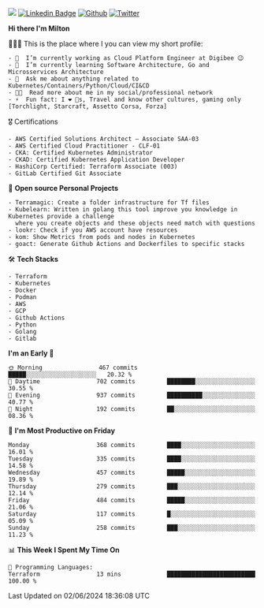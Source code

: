 ![](https://komarev.com/ghpvc/?username=miltlima&color=blueviolet) [![Linkedin Badge](https://img.shields.io/badge/-LinkedIn-blue?style=flat-square&logo=Linkedin&logoColor=white&link=https://www.linkedin.com/in/miltonlimaj/)](https://www.linkedin.com/in/miltonlimaj/) [![Github](https://img.shields.io/github/followers/miltlima?style=social)](https://github.com/miltlima?tab=followers) [![Twitter](https://img.shields.io/twitter/follow/milt_lima?style=social)](https://twitter.com/milt_lima)
 


     
**Hi there I'm Milton**

👨🏽‍💻 This is the place where I you can view my short profile:
```text
- 🔭  I’m currently working as Cloud Platform Engineer at Digibee 😉
- 🌱  I’m currently learning Software Architecture, Go and Microsservices Architecture
- 💬  Ask me about anything related to Kubernetes/Containers/Python/Cloud/CI&CD
- 👨‍💻  Read more about me in my social/professional network
- ⚡  Fun fact: I ❤️ 🐶s, Travel and know other cultures, gaming only [Torchlight, Starcraft, Assetto Corsa, Forza]
```
🎖 Certifications
```text
- AWS Certified Solutions Architect – Associate SAA-03
- AWS Certified Cloud Practitioner - CLF-01
- CKA: Certified Kubernetes Administrator
- CKAD: Certified Kubernetes Application Developer
- HashiCorp Certified: Terraform Associate (003)
- GitLab Certified Git Associate
```
📐 **Open source Personal Projects**

```text
- Terramagic: Create a folder infrastructure for Tf files
- Kubelearn: Written in golang this tool improve you knowledge in Kubernetes provide a challenge
  where you create objects and these objects need match with questions
- lookr: Check if you AWS account have resources
- kom: Show Metrics from pods and nodes in Kubernetes
- goact: Generate Github Actions and Dockerfiles to specific stacks
```
🛠 **Tech Stacks**

```text
- Terraform
- Kubernetes
- Docker
- Podman
- AWS
- GCP
- Github Actions
- Python
- Golang
- Gitlab
```         

<!--START_SECTION:waka-->
**I'm an Early 🐤** 

```text
🌞 Morning                467 commits         █████░░░░░░░░░░░░░░░░░░░░   20.32 % 
🌆 Daytime                702 commits         ████████░░░░░░░░░░░░░░░░░   30.55 % 
🌃 Evening                937 commits         ██████████░░░░░░░░░░░░░░░   40.77 % 
🌙 Night                  192 commits         ██░░░░░░░░░░░░░░░░░░░░░░░   08.36 % 
```
📅 **I'm Most Productive on Friday** 

```text
Monday                   368 commits         ████░░░░░░░░░░░░░░░░░░░░░   16.01 % 
Tuesday                  335 commits         ████░░░░░░░░░░░░░░░░░░░░░   14.58 % 
Wednesday                457 commits         █████░░░░░░░░░░░░░░░░░░░░   19.89 % 
Thursday                 279 commits         ███░░░░░░░░░░░░░░░░░░░░░░   12.14 % 
Friday                   484 commits         █████░░░░░░░░░░░░░░░░░░░░   21.06 % 
Saturday                 117 commits         █░░░░░░░░░░░░░░░░░░░░░░░░   05.09 % 
Sunday                   258 commits         ███░░░░░░░░░░░░░░░░░░░░░░   11.23 % 
```


📊 **This Week I Spent My Time On** 

```text
💬 Programming Languages: 
Terraform                13 mins             █████████████████████████   100.00 % 
```


 Last Updated on 02/06/2024 18:36:08 UTC
<!--END_SECTION:waka-->
